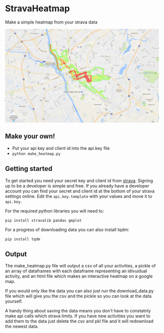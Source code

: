 # StravaHeatmap
Make a simple heatmap from your strava data

![heatmap](heatmap.png)

## Make your own!
* Put your api key and client id into the api.key file
* `python make_heatmap.py`

## Getting started
To get started you need your secret key and client id from [strava](https://strava.github.io/api/#access). Signing up to be a developer is simple and free. If you already have a developer account you can find your secret and client id at the bottom of your strava settings online. Edit the `api.key.template` with your values and move it to `api.key`.

For the required python libraries you will need to:
```
pip install stravalib pandas gmplot
```

For a progress of downloading data you can also install tqdm:
```
pip install tqdm
```

## Output
The make_heatmap.py file will output a csv of all your activities, a pickle of an array of dataframes with each dataframe representing an idivuidual activity, and an html file which makes an interactive heatmap on a google map.

If you would only like the data you can also just run the download_data.py file which will give you the csv and the pickle so you can look at the data yourself.

A handy thing about saving the data means you don't have to constatnly make api calls which strava limits. If you have new activities you want to add them to the data just delete the csv and pkl file and it will redownload the newest data.